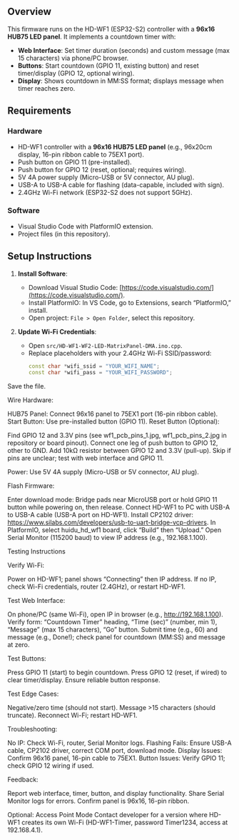 ## Overview
This firmware runs on the HD-WF1 (ESP32-S2) controller with a **96x16 HUB75 LED panel**. It implements a countdown timer with:
- **Web Interface**: Set timer duration (seconds) and custom message (max 15 characters) via phone/PC browser.
- **Buttons**: Start countdown (GPIO 11, existing button) and reset timer/display (GPIO 12, optional wiring).
- **Display**: Shows countdown in MM:SS format; displays message when timer reaches zero.

## Requirements
### Hardware
- HD-WF1 controller with a **96x16 HUB75 LED panel** (e.g., 96x20cm display, 16-pin ribbon cable to 75EX1 port).
- Push button on GPIO 11 (pre-installed).
- Push button for GPIO 12 (reset, optional; requires wiring).
- 5V 4A power supply (Micro-USB or 5V connector, AU plug).
- USB-A to USB-A cable for flashing (data-capable, included with sign).
- 2.4GHz Wi-Fi network (ESP32-S2 does not support 5GHz).

### Software
- Visual Studio Code with PlatformIO extension.
- Project files (in this repository).

## Setup Instructions
1. **Install Software**:
   - Download Visual Studio Code: [https://code.visualstudio.com/](https://code.visualstudio.com/).
   - Install PlatformIO: In VS Code, go to Extensions, search “PlatformIO,” install.
   - Open project: `File > Open Folder`, select this repository.

2. **Update Wi-Fi Credentials**:
   - Open `src/HD-WF1-WF2-LED-MatrixPanel-DMA.ino.cpp`.
   - Replace placeholders with your 2.4GHz Wi-Fi SSID/password:
     ```cpp
     const char *wifi_ssid = "YOUR_WIFI_NAME";
     const char *wifi_pass = "YOUR_WIFI_PASSWORD";

Save the file.


Wire Hardware:

HUB75 Panel: Connect 96x16 panel to 75EX1 port (16-pin ribbon cable).
Start Button: Use pre-installed button (GPIO 11).
Reset Button (Optional):

Find GPIO 12 and 3.3V pins (see wf1_pcb_pins_1.jpg, wf1_pcb_pins_2.jpg in repository or board pinout).
Connect one leg of push button to GPIO 12, other to GND.
Add 10kΩ resistor between GPIO 12 and 3.3V (pull-up).
Skip if pins are unclear; test with web interface and GPIO 11.


Power: Use 5V 4A supply (Micro-USB or 5V connector, AU plug).


Flash Firmware:

Enter download mode: Bridge pads near MicroUSB port or hold GPIO 11 button while powering on, then release.
Connect HD-WF1 to PC with USB-A to USB-A cable (USB-A port on HD-WF1).
Install CP2102 driver: https://www.silabs.com/developers/usb-to-uart-bridge-vcp-drivers.
In PlatformIO, select huidu_hd_wf1 board, click “Build” then “Upload.”
Open Serial Monitor (115200 baud) to view IP address (e.g., 192.168.1.100).



Testing Instructions

Verify Wi-Fi:

Power on HD-WF1; panel shows “Connecting” then IP address.
If no IP, check Wi-Fi credentials, router (2.4GHz), or restart HD-WF1.


Test Web Interface:

On phone/PC (same Wi-Fi), open IP in browser (e.g., http://192.168.1.100).
Verify form: “Countdown Timer” heading, “Time (sec)” (number, min 1), “Message” (max 15 characters), “Go” button.
Submit time (e.g., 60) and message (e.g., Done!); check panel for countdown (MM:SS) and message at zero.


Test Buttons:

Press GPIO 11 (start) to begin countdown.
Press GPIO 12 (reset, if wired) to clear timer/display.
Ensure reliable button response.


Test Edge Cases:

Negative/zero time (should not start).
Message >15 characters (should truncate).
Reconnect Wi-Fi; restart HD-WF1.


Troubleshooting:

No IP: Check Wi-Fi, router, Serial Monitor logs.
Flashing Fails: Ensure USB-A cable, CP2102 driver, correct COM port, download mode.
Display Issues: Confirm 96x16 panel, 16-pin cable to 75EX1.
Button Issues: Verify GPIO 11; check GPIO 12 wiring if used.


Feedback:

Report web interface, timer, button, and display functionality.
Share Serial Monitor logs for errors.
Confirm panel is 96x16, 16-pin ribbon.



Optional: Access Point Mode
Contact developer for a version where HD-WF1 creates its own Wi-Fi (HD-WF1-Timer, password Timer1234, access at 192.168.4.1).
